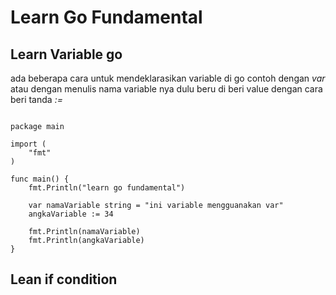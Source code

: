 # Learn Go Fundamental

## Learn Variable go

ada beberapa cara untuk mendeklarasikan variable di go contoh dengan *var* atau dengan menulis nama variable nya dulu beru di beri value dengan cara beri tanda *:=* 

```golang

package main

import (
	"fmt"
)

func main() {
	fmt.Println("learn go fundamental")

	var namaVariable string = "ini variable mengguanakan var"
	angkaVariable := 34

	fmt.Println(namaVariable)
	fmt.Println(angkaVariable)
}

```



## Lean if condition 
